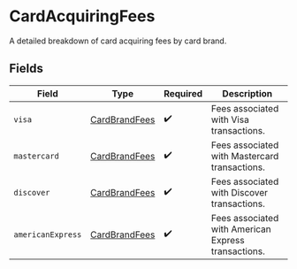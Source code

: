 # CardAcquiringFees

A detailed breakdown of card acquiring fees by card brand.


## Fields

| Field                                                     | Type                                                      | Required                                                  | Description                                               |
| --------------------------------------------------------- | --------------------------------------------------------- | --------------------------------------------------------- | --------------------------------------------------------- |
| `visa`                                                    | [CardBrandFees](../../models/components/CardBrandFees.md) | :heavy_check_mark:                                        | Fees associated with Visa transactions.                   |
| `mastercard`                                              | [CardBrandFees](../../models/components/CardBrandFees.md) | :heavy_check_mark:                                        | Fees associated with Mastercard transactions.             |
| `discover`                                                | [CardBrandFees](../../models/components/CardBrandFees.md) | :heavy_check_mark:                                        | Fees associated with Discover transactions.               |
| `americanExpress`                                         | [CardBrandFees](../../models/components/CardBrandFees.md) | :heavy_check_mark:                                        | Fees associated with American Express transactions.       |